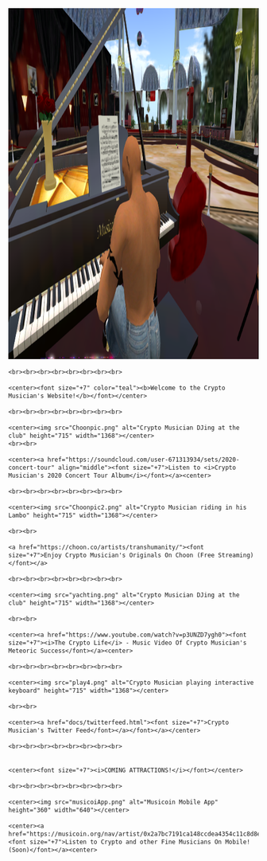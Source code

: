 <!DOCTYPE html>
<html>
  <head>
    <title>♫ Crypto Musician's Page ♫</title>
  
  <link rel="shortcut icon" href="favicon.ico" type="image/x-icon"> 
  
  </head>
  <body>
    <img src="bogeys1.png" alt="Crypto Musician playing piano at club" height="705" width="1368">
 
    <br><br><br><br><br><br><br><br>
  
    <center><font size="+7" color="teal"><b>Welcome to the Crypto Musician's Website!</b></font></center>
	
    <br><br><br><br><br><br><br><br>
	
	<center><img src="Choonpic.png" alt="Crypto Musician DJing at the club" height="715" width="1368"></center>
	<br><br>
	
	<center><a href="https://soundcloud.com/user-671313934/sets/2020-concert-tour" align="middle"><font size="+7">Listen to <i>Crypto Musician's 2020 Concert Tour Album</i></font></a><center>
	
	<br><br><br><br><br><br><br><br>
	
	<center><img src="Choonpic2.png" alt="Crypto Musician riding in his Lambo" height="715" width="1368"></center>
	
	<br><br>
	
	<a href="https://choon.co/artists/transhumanity/"><font size="+7">Enjoy Crypto Musician's Originals On Choon (Free Streaming)</font></a>
	
	<br><br><br><br><br><br><br><br>
	
	<center><img src="yachting.png" alt="Crypto Musician DJing at the club" height="715" width="1368"></center>
	
	<br><br>
	
	<center><a href="https://www.youtube.com/watch?v=p3UNZD7ygh0"><font size="+7"><i>The Crypto Life</i> - Music Video Of Crypto Musician's Meteoric Success</font></a><center>
	
	<br><br><br><br><br><br><br><br>
	
	<center><img src="play4.png" alt="Crypto Musician playing interactive keyboard" height="715" width="1368"></center>
	
	<br><br>
	
	<center><a href="docs/twitterfeed.html"><font size="+7">Crypto Musician's Twitter Feed</font></a></font></a></center>

	<br><br><br><br><br><br><br><br>
	
	
	<center><font size="+7"><i>COMING ATTRACTIONS!</i></font></center>
	
	<br><br><br><br><br><br><br><br>
	
	<center><img src="musicoiApp.png" alt="Musicoin Mobile App" height="360" width="640"></center>
	
	<center><a href="https://musicoin.org/nav/artist/0x2a7bc7191ca148ccdea4354c11c8d8e31beac5fc"><font size="+7">Listen to Crypto and other Fine Musicians On Mobile! (Soon)</font></a><center>
<!--
<script>
	alert("Welcome to Crypto Musician's Website!");
</script>
-->
</body>	
</html>

